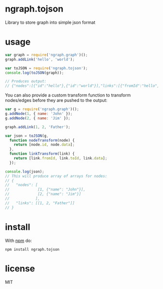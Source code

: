 # ngraph.tojson

Library to store graph into simple json format

# usage

``` javascript
var graph = require('ngraph.graph')();
graph.addLink('hello', 'world');

var toJSON = require('ngraph.tojson');
console.log(toJSON(graph));

// Produces output:
// {"nodes":[{"id":"hello"},{"id":"world"}],"links":[{"fromId":"hello","toId":"world"}]}
```

You can also provide a custom transform function to transform nodes/edges before
they are pushed to the output:


``` javascript
var g = require('ngraph.graph')();
g.addNode(1, { name: 'John' });
g.addNode(2, { name: 'Jim' });

graph.addLink(1, 2, 'Father');

var json = toJSON(g,
  function nodeTransform(node) {
    return [node.id, node.data];
  },
  function linkTransform(link) {
    return [link.fromId, link.toId, link.data];
  });

console.log(json);
// This will produce array of arrays for nodes:
// {
//   "nodes": [
//             [1, {"name": "John"}],
//             [2, {"name": "Jim"}]
//            ],
//   "links": [[1, 2, "Father"]]
// }
```

# install

With [npm](https://npmjs.org) do:

```
npm install ngraph.tojson
```

# license

MIT
